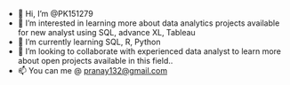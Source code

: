 - 👋 Hi, I’m @PK151279
- 👀 I’m interested in learning more about data analytics projects available for new analyst using SQL, advance XL, Tableau
- 🌱 I’m currently learning SQL, R, Python
- 💞️ I’m looking to collaborate with experienced data analyst to learn more about open projects available in this field.. 
- 📫 You can me @ pranay132@gmail.com

<!---
PK151279/PK151279 is a ✨ special ✨ repository because its `README.md` (this file) appears on your GitHub profile.
You can click the Preview link to take a look at your changes.
--->
